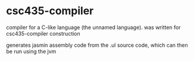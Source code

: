 # csc435-compiler

compiler for a C-like language (the unnamed language). was written for csc435-compiler construction

generates jasmin assembly code from the .ul source code, which can then be run using the jvm 
